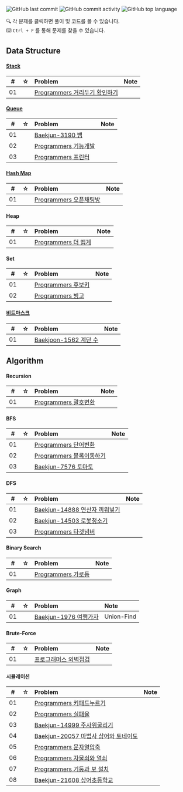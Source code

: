 ![GitHub last commit](https://img.shields.io/github/last-commit/AlgorithmPeeps/studyNote)
![GitHub commit activity](https://img.shields.io/github/commit-activity/m/AlgorithmPeeps/studyNote)
![GitHub top language](https://img.shields.io/github/languages/top/AlgorithmPeeps/studyNote?color=red&logo=Python)

🔍 각 문제를 클릭하면 풀이 및 코드를 볼 수 있습니다.  
⌨️ `Ctrl + F` 를 통해 문제를 찾을 수 있습니다.


## Data Structure

#### [Stack](https://yunsikus.github.io/algorithm/2021/06/26/%EC%8A%A4%ED%83%9D%EA%B3%BC_%ED%81%90/)

|  #  |  ☆  | Problem                                                  | Note |
| :-: | :-: | :------------------------------------------------------- | :--- |
| 01  |     | [Programmers 거리두기 확인하기](https://yunsikus.github.io/algorithm/2021/07/16/%EA%B1%B0%EB%A6%AC%EB%91%90%EA%B8%B0%ED%99%95%EC%9D%B8%ED%95%98%EA%B8%B0/)          |      |

#### [Queue](https://yunsikus.github.io/algorithm/2021/06/26/%EC%8A%A4%ED%83%9D%EA%B3%BC_%ED%81%90/)
|  #  |  ☆  | Problem                                                  | Note |
| :-: | :-: | :------------------------------------------------------- | :--- |
| 01  |     | [Baekjun-3190 뱀](https://yunsikus.github.io/algorithm/2021/02/20/3190%EB%B1%80/) |      |
| 02  |     | [Programmers 기능개발](https://yunsikus.github.io/algorithm/2021/06/26/%EA%B8%B0%EB%8A%A5%EA%B0%9C%EB%B0%9C/) |      |
| 03  |     | [Programmers 프린터](https://yunsikus.github.io/algorithm/2021/07/01/%ED%94%84%EB%A6%B0%ED%84%B0/) |      |

#### [Hash Map](https://yunsikus.github.io/algorithm/2021/07/13/%ED%95%B4%EC%89%AC%EB%A7%B5/)

|  #  |  ☆  | Problem                                                  | Note |
| :-: | :-: | :------------------------------------------------------- | :--- |
| 01  |     | [Programmers 오픈채팅방](https://yunsikus.github.io/algorithm/2021/02/27/%EC%98%A4%ED%94%88%EC%B1%84%ED%8C%85%EB%B0%A9/) |      |

#### Heap

|  #  |  ☆  | Problem                                                  | Note |
| :-: | :-: | :------------------------------------------------------- | :--- |
| 01  |     | [Programmers 더 맵게](https://yunsikus.github.io/algorithm/2021/02/04/%EB%8D%94%EB%A7%B5%EA%B2%8C/) |      |

#### Set

|  #  |  ☆  | Problem                                                  | Note |
| :-: | :-: | :------------------------------------------------------- | :--- |
| 01  |     | [Programmers 후보키](https://yunsikus.github.io/algorithm/2021/02/27/%ED%9B%84%EB%B3%B4%ED%82%A4/) |      |
| 02  |     | [Programmers 빙고](https://yunsikus.github.io/algorithm/2021/03/19/%EB%B9%99%EA%B3%A0/) |      |

#### [비트마스크](https://yunsikus.github.io/algorithm/2021/06/19/%EB%B9%84%ED%8A%B8%EB%A7%88%EC%8A%A4%ED%81%AC/)

|  #  |  ☆  | Problem                                                  | Note |
| :-: | :-: | :------------------------------------------------------- | :--- |
| 01  |     | [Baekjoon-1562 계단 수](https://yunsikus.github.io/algorithm/2021/06/20/1562_%EA%B3%84%EB%8B%A8%EC%88%98/) |      |



## Algorithm

#### Recursion

|  #  |  ☆  | Problem                                                  | Note |
| :-: | :-: | :------------------------------------------------------- | :--- |
| 01  |     | [Programmers 괄호변환](https://yunsikus.github.io/algorithm/2021/03/13/%EA%B4%84%ED%98%B8%EB%B3%80%ED%99%98/) |      |

#### BFS

|  #  |  ☆  | Problem                                                  | Note |
| :-: | :-: | :------------------------------------------------------- | :--- |
| 01  |     | [Programmers 단어변환](https://yunsikus.github.io/algorithm/2021/05/23/%EB%8B%A8%EC%96%B4%EB%B3%80%ED%99%98/) |      |
| 02  |     | [Programmers 블록이동하기](https://yunsikus.github.io/algorithm/2021/05/22/%EB%B8%94%EB%A1%9D%EC%9D%B4%EB%8F%99%ED%95%98%EA%B8%B0/) |      |
| 03  |     | [Baekjun-7576 토마토](https://yunsikus.github.io/algorithm/2021/02/03/7576%ED%86%A0%EB%A7%88%ED%86%A0/) |      |

#### DFS

|  #  |  ☆  | Problem                                                  | Note |
| :-: | :-: | :------------------------------------------------------- | :--- |
| 01  |     | [Baekjun-14888 연산자 끼워넣기](https://yunsikus.github.io/algorithm/2021/01/26/algorithm14888/) |      |
| 02  |     | [Baekjun-14503 로봇청소기](https://yunsikus.github.io/algorithm/2021/01/31/%EB%A1%9C%EB%B4%87%EC%B2%AD%EC%86%8C%EA%B8%B0/) |      |
| 03  |     | [Programmers 타겟넘버](https://yunsikus.github.io/algorithm/2021/07/28/%ED%83%80%EA%B2%9F%EB%84%98%EB%B2%84/) |      |
#### Binary Search

|  #  |  ☆  | Problem                                                  | Note |
| :-: | :-: | :------------------------------------------------------- | :--- |
| 01  |     | [Programmers 가로등](https://yunsikus.github.io/algorithm/2021/03/13/%EA%B0%80%EB%A1%9C%EB%93%B1/) |      |


#### Graph

|  #  |  ☆  | Problem                                                  | Note |
| :-: | :-: | :------------------------------------------------------- | :--- |
| 01  |     | [Baekjun-1976 여행가자](https://yunsikus.github.io/algorithm/2021/06/12/1976_%EC%97%AC%ED%96%89%EA%B0%80%EC%9E%90/) |  Union-Find    |

#### Brute-Force

|  #  |  ☆  | Problem                                                  | Note |
| :-: | :-: | :------------------------------------------------------- | :--- |
| 01  |     | [프로그래머스 외벽점검](https://yunsikus.github.io/algorithm/2021/06/13/%EC%99%B8%EB%B2%BD%EC%A0%90%EA%B2%80/) |      |

#### 시뮬레이션

|  #  |  ☆  | Problem                                                  | Note |
| :-: | :-: | :------------------------------------------------------- | :--- |
| 01  |     | [Programmers 키패드누르기](https://yunsikus.github.io/algorithm/2021/06/16/%ED%82%A4%ED%8C%A8%EB%93%9C%EB%88%84%EB%A5%B4%EA%B8%B0/) |      |
| 02  |     | [Programmers 실패율](https://yunsikus.github.io/algorithm/2021/06/25/%EC%8B%A4%ED%8C%A8%EC%9C%A8/) |      |
| 03  |     | [Baekjun-14999 주사위굴리기](https://yunsikus.github.io/algorithm/2021/02/06/14499%EC%A3%BC%EC%82%AC%EC%9C%84%EA%B5%B4%EB%A6%AC%EA%B8%B0/) |      |
| 04  |     | [Baekjun-20057 마법사 상어와 토네이도](https://yunsikus.github.io/algorithm/2021/02/14/20057_%EB%A7%88%EB%B2%95%EC%82%AC%EC%83%81%EC%96%B4%EC%99%80%ED%86%A0%EB%84%A4%EC%9D%B4%EB%8F%84/) |      |
| 05  |     | [Programmers 문자열압축](https://yunsikus.github.io/algorithm/2021/03/07/%EB%AC%B8%EC%9E%90%EC%97%B4%EC%95%95%EC%B6%95/) |      |
| 06  |     | [Programmers 자물쇠와 열쇠](https://yunsikus.github.io/algorithm/2021/04/10/%EC%9E%90%EB%AC%BC%EC%87%A0%EC%99%80%EC%97%B4%EC%87%A0/) |      |
| 07  |     | [Programmers 기둥과 보 설치](https://yunsikus.github.io/algorithm/2021/04/17/%EA%B8%B0%EB%91%A5%EA%B3%BC%EB%B3%B4%EC%84%A4%EC%B9%98/) |      |
| 08  |     | [Baekjun-21608 상어초등학교](https://yunsikus.github.io/algorithm/2021/05/02/21608_%EC%83%81%EC%96%B4%EC%B4%88%EB%93%B1%ED%95%99%EA%B5%90/) |      |